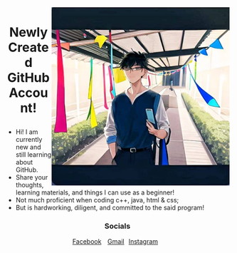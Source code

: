 <img align="right" width="400" height="400" src = "https://github.com/Kirara-22/About-me/blob/main/images/mee.jpg?raw=true"> 
<style>
  a {
    display: inline-block;
    margin-right: 10px;
</style>
<h1><p align = "center"> Newly Created GitHub Account! </p> </h1> 
<ul>
  <li> Hi! I am currently new and still learning about GitHub. </li>
  <li> Share your thoughts, learning materials, and things I can use as a beginner! </li>
  <li> Not much proficient when coding c++, java, html & css;</li>
  <li> But is hardworking, diligent, and committed to the said program!</li>
</ul>
<h3> <p align = "center">  Socials </p> </h3>
<p align ="center"> <a href = "https://www.facebook.com/yuichi.yuichi22/"> Facebook </a> <a href ="https://mail.google.com/mail/u/0/#inbox?compose=DmwnWrRnXvVGMHCfFvtjgNplsqnzdlSmDwgwgkqLSTGDZGnPSjpqfcNJhtGjdPCBFxmRLcLbFjkV"> Gmail </a><a href = "https://www.instagram.com/remnant.mori/"> Instagram </a> </p>
